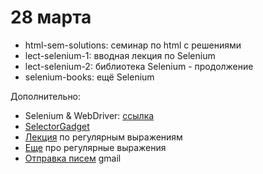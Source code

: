 # 28 марта

* html-sem-solutions: семинар по html с решениями
* lect-selenium-1: вводная лекция по Selenium
* lect-selenium-2: библиотека Selenium - продолжение
* selenium-books: ещё Selenium

Дополнительно:

* Selenium & WebDriver: [ссылка](https://selenium-python.readthedocs.io/)
* [SelectorGadget](https://chrome.google.com/webstore/detail/selectorgadget/mhjhnkcfbdhnjickkkdbjoemdmbfginb)
* [Лекция](https://nbviewer.jupyter.org/github/allatambov/Py-programming-3/blob/master/28-05/regex-1.ipynb) по регулярным выражениям
* [Еще](https://habr.com/post/349860/) про регулярные выражения
*  [Отправка писем](https://nbviewer.jupyter.org/github/allatambov/PyProg-2018/blob/master/14-12/py-gmail.ipynb) gmail
